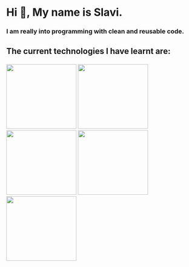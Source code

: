  # Hi 👋, My name is Slavi.
 ### I am really into programming with clean and reusable code.
 ## The current technologies I have learnt are:
 ### <img src="https://github.com/Slaviiiii/Slaviiiii/assets/106228555/f5ad561f-d743-4235-a68a-f24acb6f01d6" width="185" height="170" /> <img src="https://github.com/Slaviiiii/Slaviiiii/assets/106228555/d1a58d4a-38ef-42c7-8681-b55def33a5c7" width="185" height="170" /> <img src="https://github.com/Slaviiiii/Slaviiiii/assets/106228555/7b8368f3-0f10-41a7-a87c-8307c493716e" width="185" height="170" /> <img src="https://github.com/Slaviiiii/Slaviiiii/assets/106228555/e42e84b2-53b0-4cc2-904d-cbf8b552896a" width="185" height="170" /> <img src="https://github.com/Slaviiiii/Slaviiiii/assets/106228555/1da7523c-b7c8-4f8f-8d0d-302cf4738fdc" width="185" height="170" />
